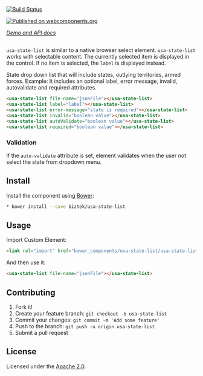 [![Build Status](https://travis-ci.org/biztek/usa-state-list.svg?branch=master)](https://travis-ci.org/biztek/usa-state-list)

[![Published on webcomponents.org](https://img.shields.io/badge/webcomponents.org-published-blue.svg)](https://www.webcomponents.org/element/biztek/usa-state-list)

_[Demo and API docs](https://biztek.github.io/usa-state-list/components/usa-state-list)_

## <usa-state-list>

`usa-state-list` is similar to a native browser select element.
`usa-state-list` works with selectable content. The currently selected
item is displayed in the control. If no item is selected, the `label` is
displayed instead.

State drop down list that will include states, outlying territories, armed forces.
Example:
It includes an optional label, error message, invalid, autovalidate and required attributes.
```html
<usa-state-list file-name="jsonFile"></usa-state-list>
<usa-state-list label="label"></usa-state-list>
<usa-state-list error-message="state is required"></usa-state-list>
<usa-state-list invalid="boolean value"></usa-state-list>
<usa-state-list autoValidate="boolean value"></usa-state-list>
<usa-state-list required="boolean value"></usa-state-list>
```
### Validation

If the `auto-validate` attribute is set, element validates when the user not select the state from dropdown menu.

## Install

Install the component using [Bower](http://bower.io/):

```sh
* bower install --save biztek/usa-state-list
```

## Usage

Import Custom Element:

```html
<link rel="import" href="bower_components/usa-state-list/usa-state-list.html">
```

And then use it:

```html
<usa-state-list file-name="jsonFile"></usa-state-list>
```

## Contributing

1. Fork it!
2. Create your feature branch: `git checkout -b usa-state-list`
3. Commit your changes: `git commit -m 'Add some feature'`
4. Push to the branch: `git push -u origin usa-state-list`
5. Submit a pull request

## License

Licensed under the [Apache 2.0](LICENSE).